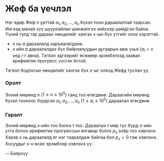 Жеф ба үечлэл
=============
Нэг өдөр Жеф $n$ урттай $a_1, a_2, ... , a_n$ бүхэл тоон дараалалтай таарсан.
Ингээд манай хүү шуурхайлан шинжилгээ хийхээр шийдсэн байна. Үүний тулд тэр
дараах нөхцөлийг хангах $x$-ын бүх утгийг олох хэрэгтэй.

- $x$ нь $a$ дараалалд харъяалагдана.
- $x$ ийн $а$ дараалалдах бүх байрлалуудын дугаарын авж үзье ($a_i = x$ үед
  $i$-г авна). Тэгвэл эдгээрийг өсөхөөр эрэмбэлхэд заавал арифметик прогресс
  үүсгэх ёстой.

Тэгвэл бодлогын нөхцөлийг хангах бүх $x$-ыг олход Жефд туслан уу.


### Оролт
Эхний мөрөнд $n$ ($1 ≤ n ≤ 10^5$) ганц тоо өгөгдөнө. Дараагийн мөрөнд бүхэл
тооноос бүрдсэн $a_1, a_2, ... , a_n$ ($1 ≤ a_i ≤ 10^5$) дараалал өгөгдөнө.


### Гаралт
Эхний мөрөнд $x$-ийн тоо болох $t$ тоо. Дараагын $t$ мөр тус бүрд $x$-ийн утга
болон арифметик прогрессын ялгавар болох $p_x$ хоёр тоо хэвлэнэ. Хэрэв $x$ нь
дараалалд яг нэг тааралдаж байгаа бол $p_x = 0$ гэж хэвлэнэ. Хосуудыг $x$-н өсөх
эрэмбээр хэвлэнэ үү.

-- Баярхүү
